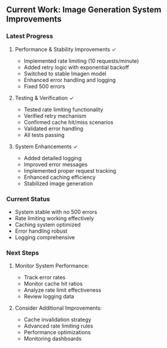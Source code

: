 ## Current Work: Image Generation System Improvements

### Latest Progress
1. Performance & Stability Improvements ✓
   - Implemented rate limiting (10 requests/minute)
   - Added retry logic with exponential backoff
   - Switched to stable Imagen model
   - Enhanced error handling and logging
   - Fixed 500 errors

2. Testing & Verification ✓
   - Tested rate limiting functionality
   - Verified retry mechanism
   - Confirmed cache hit/miss scenarios
   - Validated error handling
   - All tests passing

3. System Enhancements ✓
   - Added detailed logging
   - Improved error messages
   - Implemented proper request tracking
   - Enhanced caching efficiency
   - Stabilized image generation

### Current Status
- System stable with no 500 errors
- Rate limiting working effectively
- Caching system optimized
- Error handling robust
- Logging comprehensive

### Next Steps
1. Monitor System Performance:
   - Track error rates
   - Monitor cache hit ratios
   - Analyze rate limit effectiveness
   - Review logging data

2. Consider Additional Improvements:
   - Cache invalidation strategy
   - Advanced rate limiting rules
   - Performance optimizations
   - Monitoring dashboards
